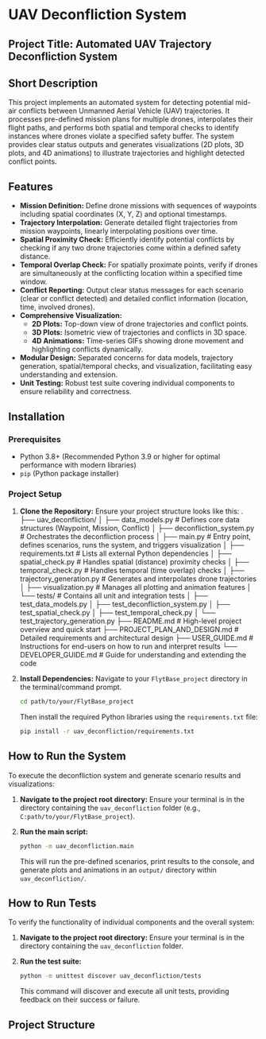 # UAV Deconfliction System

## Project Title: Automated UAV Trajectory Deconfliction System

## Short Description
This project implements an automated system for detecting potential mid-air conflicts between Unmanned Aerial Vehicle (UAV) trajectories. It processes pre-defined mission plans for multiple drones, interpolates their flight paths, and performs both spatial and temporal checks to identify instances where drones violate a specified safety buffer. The system provides clear status outputs and generates visualizations (2D plots, 3D plots, and 4D animations) to illustrate trajectories and highlight detected conflict points.

## Features
* **Mission Definition:** Define drone missions with sequences of waypoints including spatial coordinates (X, Y, Z) and optional timestamps.
* **Trajectory Interpolation:** Generate detailed flight trajectories from mission waypoints, linearly interpolating positions over time.
* **Spatial Proximity Check:** Efficiently identify potential conflicts by checking if any two drone trajectories come within a defined safety distance.
* **Temporal Overlap Check:** For spatially proximate points, verify if drones are simultaneously at the conflicting location within a specified time window.
* **Conflict Reporting:** Output clear status messages for each scenario (clear or conflict detected) and detailed conflict information (location, time, involved drones).
* **Comprehensive Visualization:**
    * **2D Plots:** Top-down view of drone trajectories and conflict points.
    * **3D Plots:** Isometric view of trajectories and conflicts in 3D space.
    * **4D Animations:** Time-series GIFs showing drone movement and highlighting conflicts dynamically.
* **Modular Design:** Separated concerns for data models, trajectory generation, spatial/temporal checks, and visualization, facilitating easy understanding and extension.
* **Unit Testing:** Robust test suite covering individual components to ensure reliability and correctness.

## Installation

### Prerequisites
* Python 3.8+ (Recommended Python 3.9 or higher for optimal performance with modern libraries)
* `pip` (Python package installer)

### Project Setup
1.  **Clone the Repository:**
    Ensure your project structure looks like this:
    .
├── uav_deconfliction/
│   ├── data_models.py              # Defines core data structures (Waypoint, Mission, Conflict)
│   ├── deconfliction_system.py     # Orchestrates the deconfliction process
│   ├── main.py                     # Entry point, defines scenarios, runs the system, and triggers visualization
│   ├── requirements.txt            # Lists all external Python dependencies
│   ├── spatial_check.py            # Handles spatial (distance) proximity checks
│   ├── temporal_check.py           # Handles temporal (time overlap) checks
│   ├── trajectory_generation.py    # Generates and interpolates drone trajectories
│   ├── visualization.py            # Manages all plotting and animation features
│   └── tests/                      # Contains all unit and integration tests
│       ├── test_data_models.py
│       ├── test_deconfliction_system.py
│       ├── test_spatial_check.py
│       ├── test_temporal_check.py
│       └── test_trajectory_generation.py
├── README.md                       # High-level project overview and quick start
├── PROJECT_PLAN_AND_DESIGN.md      # Detailed requirements and architectural design
├── USER_GUIDE.md                   # Instructions for end-users on how to run and interpret results
└── DEVELOPER_GUIDE.md              # Guide for understanding and extending the code

2.  **Install Dependencies:**
    Navigate to your `FlytBase_project` directory in the terminal/command prompt.
    ```bash
    cd path/to/your/FlytBase_project
    ```
    Then install the required Python libraries using the `requirements.txt` file:
    ```bash
    pip install -r uav_deconfliction/requirements.txt
    ```

## How to Run the System

To execute the deconfliction system and generate scenario results and visualizations:

1.  **Navigate to the project root directory:**
    Ensure your terminal is in the directory containing the `uav_deconfliction` folder (e.g., `C:path/to/your/FlytBase_project`).

2.  **Run the main script:**
    ```bash
    python -m uav_deconfliction.main
    ```
    This will run the pre-defined scenarios, print results to the console, and generate plots and animations in an `output/` directory within `uav_deconfliction/`.

## How to Run Tests

To verify the functionality of individual components and the overall system:

1.  **Navigate to the project root directory:**
    Ensure your terminal is in the directory containing the `uav_deconfliction` folder.

2.  **Run the test suite:**
    ```bash
    python -m unittest discover uav_deconfliction/tests
    ```
    This command will discover and execute all unit tests, providing feedback on their success or failure.

## Project Structure
